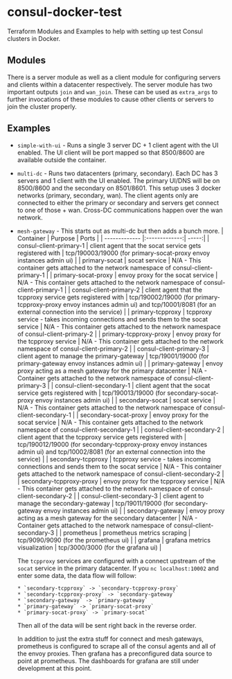 # consul-docker-test
Terraform Modules and Examples to help with setting up test Consul clusters in Docker.

## Modules

There is a server module as well as a client module for configuring servers and clients within a datacenter respectively. The
server module has two important outputs `join` and `wan_join`. These can be used as `extra_args` to further invocations of
these modules to cause other clients or servers to join the cluster properly.

## Examples

* `simple-with-ui` - Runs a single 3 server DC + 1 client agent with the UI enabled.
                     The UI client will be port mapped so that 8500/8600 are available outside the container.

* `multi-dc` - Runs two datacenters (primary, secondary). Each DC has 3 servers and 1 client with the UI enabled.
               The primary UI/DNS will be on 8500/8600 and the secondary on 8501/8601. This setup uses 3 docker
               networks (primary, secondary, wan). The client agents only are connected to either the primary or
               secondary and servers get connect to one of those + wan. Cross-DC communications happen over the
               wan network.

* `mesh-gateway` - This starts out as multi-dc but then adds a bunch more.
   | Container     | Purpose       | Ports  |
   | ------------- |:-------------:| -----:|
   | consul-client-primary-1 | client agent that the socat service gets registered with | tcp/190003/19000 (for primary-socat-proxy envoy instances admin ui) |
   | primary-socat | socat service | N/A - This container gets attached to the network namespace of consul-client-primary-1 |
   | primary-socat-proxy | envoy proxy for the socat service | N/A - This container gets attached to the network namespace of consul-client-primary-1 |
   | consul-client-primary-2 | client agent that the tcpproxy service gets registered with | tcp/190002/19000 (for primary-tcpproxy-proxy envoy instances admin ui) and tcp/10001/8081 (for an external connection into the service) |
   | primary-tcpproxy | tcpproxy service - takes incoming connections and sends them to the socat service | N/A - This container gets attached to the network namespace of consul-client-primary-2 |
   | primary-tcpproxy-proxy | envoy proxy for the tcpproxy service | N/A - This container gets attached to the network namespace of consul-client-primary-2 |
   | consul-client-primary-3 | client agent to manage the primary-gateway | tcp/19001/19000 (for primary-gateway envoy instances admin ui) |
   | primary-gateway | envoy proxy acting as a mesh gateway for the primary datacenter | N/A - Container gets attached to the network namespace of consul-client-primary-3 |
   | consul-client-secondary-1 | client agent that the socat service gets registered with | tcp/190013/19000 (for secondary-socat-proxy envoy instances admin ui) |
   | secondary-socat | socat service | N/A - This container gets attached to the network namespace of consul-client-secondary-1 |
   | secondary-socat-proxy | envoy proxy for the socat service | N/A - This container gets attached to the network namespace of consul-client-secondary-1 |
   | consul-client-secondary-2 | client agent that the tcpproxy service gets registered with | tcp/190012/19000 (for secondary-tcpproxy-proxy envoy instances admin ui) and tcp/10002/8081 (for an external connection into the service) |
   | secondary-tcpproxy | tcpproxy service - takes incoming connections and sends them to the socat service | N/A - This container gets attached to the network namespace of consul-client-secondary-2 |
   | secondary-tcpproxy-proxy | envoy proxy for the tcpproxy service | N/A - This container gets attached to the network namespace of consul-client-secondary-2 |
   | consul-client-secondary-3 | client agent to manage the secondary-gateway | tcp/19011/19000 (for secondary-gateway envoy instances admin ui) |
   | secondary-gateway | envoy proxy acting as a mesh gateway for the secondary datacenter | N/A - Container gets attached to the network namespace of consul-client-secondary-3 |
   | prometheus | prometheus metrics scraping | tcp/9090/9090 (for the prometheus ui) |
   | grafana | grafana metrics visualization | tcp/3000/3000 (for the grafana ui) |

   The `tcpproxy` services are configured with a connect upstream of the `socat` service in the primary datacenter. If you `nc localhost:10002` and enter some data, the data flow will follow:

      * `secondary-tcpproxy` -> `secondary-tcpproxy-proxy`
      * `secondary-tcpproxy-proxy` -> `secondary-gateway`
      * `secondary-gateway` -> `primary-gateway`
      * `primary-gateway` -> `primary-socat-proxy`
      * `primary-socat-proxy` -> `primary-socat`

   Then all of the data will be sent right back in the reverse order.

   In addition to just the extra stuff for connect and mesh gateways, prometheus is configured to scrape all of the consul agents and all of the envoy proxies. Then grafana has a preconfigured data source to point at prometheus. The
   dashboards for grafana are still under development at this point.